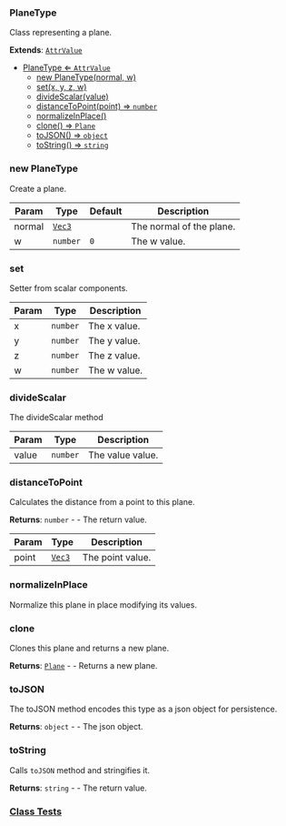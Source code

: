 <a name="PlaneType"></a>

### PlaneType 
Class representing a plane.


**Extends**: <code>[AttrValue](api/Math/AttrValue.md)</code>  

* [PlaneType ⇐ <code>AttrValue</code>](#PlaneType)
    * [new PlaneType(normal, w)](#new-PlaneType)
    * [set(x, y, z, w)](#set)
    * [divideScalar(value)](#divideScalar)
    * [distanceToPoint(point) ⇒ <code>number</code>](#distanceToPoint)
    * [normalizeInPlace()](#normalizeInPlace)
    * [clone() ⇒ <code>Plane</code>](#clone)
    * [toJSON() ⇒ <code>object</code>](#toJSON)
    * [toString() ⇒ <code>string</code>](#toString)

<a name="new_PlaneType_new"></a>

### new PlaneType
Create a plane.


| Param | Type | Default | Description |
| --- | --- | --- | --- |
| normal | <code>[Vec3](api/Math/Vec3.md)</code> |  | The normal of the plane. |
| w | <code>number</code> | <code>0</code> | The w value. |

<a name="PlaneType+set"></a>

### set
Setter from scalar components.



| Param | Type | Description |
| --- | --- | --- |
| x | <code>number</code> | The x value. |
| y | <code>number</code> | The y value. |
| z | <code>number</code> | The z value. |
| w | <code>number</code> | The w value. |

<a name="PlaneType+divideScalar"></a>

### divideScalar
The divideScalar method



| Param | Type | Description |
| --- | --- | --- |
| value | <code>number</code> | The value value. |

<a name="PlaneType+distanceToPoint"></a>

### distanceToPoint
Calculates the distance from a point to this plane.


**Returns**: <code>number</code> - - The return value.  

| Param | Type | Description |
| --- | --- | --- |
| point | <code>[Vec3](api/Math/Vec3.md)</code> | The point value. |

<a name="PlaneType+normalizeInPlace"></a>

### normalizeInPlace
Normalize this plane in place modifying its values.


<a name="PlaneType+clone"></a>

### clone
Clones this plane and returns a new plane.


**Returns**: <code>[Plane](api/SceneTree/Geometry/Shapes/Plane.md)</code> - - Returns a new plane.  
<a name="PlaneType+toJSON"></a>

### toJSON
The toJSON method encodes this type as a json object for persistence.


**Returns**: <code>object</code> - - The json object.  
<a name="PlaneType+toString"></a>

### toString
Calls `toJSON` method and stringifies it.


**Returns**: <code>string</code> - - The return value.  


### [Class Tests](api/Math/PlaneType.test)